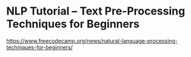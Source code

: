 # NLP Tutorial – Text Pre-Processing Techniques for Beginners

https://www.freecodecamp.org/news/natural-language-processing-techniques-for-beginners/
